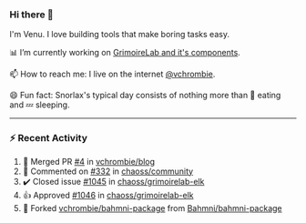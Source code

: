 ### Hi there 👋

I'm Venu. I love building tools that make boring tasks easy.

📊 I’m currently working on [GrimoireLab and it's components](https://chaoss.github.io/grimoirelab).

📫 How to reach me: I live on the internet [@vchrombie](https://www.google.co.in/search?q=vchrombie).

😄 Fun fact: Snorlax's typical day consists of nothing more than :doughnut: eating and :zzz: sleeping.

---

### :zap: Recent Activity

<!--RECENT_ACTIVITY:start-->
1. 🎉 Merged PR [#4](https://github.com/vchrombie/blog/pull/4) in [vchrombie/blog](https://github.com/vchrombie/blog)
2. 💬 Commented on [#332](https://github.com/chaoss/community/pull/332#issuecomment-1093000233) in [chaoss/community](https://github.com/chaoss/community)
3. ✔️ Closed issue [#1045](https://github.com/chaoss/grimoirelab-elk/issues/1045) in [chaoss/grimoirelab-elk](https://github.com/chaoss/grimoirelab-elk)
4. 👍 Approved [#1046](https://github.com/chaoss/grimoirelab-elk/pull/1046#pullrequestreview-934656820) in [chaoss/grimoirelab-elk](https://github.com/chaoss/grimoirelab-elk)
5. 🔱 Forked [vchrombie/bahmni-package](https://github.com/vchrombie/bahmni-package) from [Bahmni/bahmni-package](https://github.com/Bahmni/bahmni-package)
<!--RECENT_ACTIVITY:end-->

<!--
**vchrombie/vchrombie** is a ✨ _special_ ✨ repository because its `README.md` (this file) appears on your GitHub profile.

Here are some ideas to get you started:

- 🔭 I’m currently working on ...
- 🌱 I’m currently learning ...
- 👯 I’m looking to collaborate on ...
- 🤔 I’m looking for help with ...
- 💬 Ask me about ...
- 📫 How to reach me: ...
- 😄 Pronouns: ...
- ⚡ Fun fact: ...
-->
